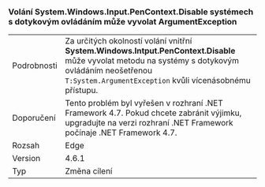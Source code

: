 ### <a name="calls-to-systemwindowsinputpencontextdisable-on-touch-enabled-systems-may-throw-an-argumentexception"></a>Volání System.Windows.Input.PenContext.Disable systémech s dotykovým ovládáním může vyvolat ArgumentException

|   |   |
|---|---|
|Podrobnosti|Za určitých okolností volání vnitřní <strong>System.Windows.Intput.PenContext.Disable</strong> může vyvolat metodu na systémy s dotykovým ovládáním neošetřenou <code>T:System.ArgumentException</code> kvůli vícenásobnému přístupu.|
|Doporučení|Tento problém byl vyřešen v rozhraní .NET Framework 4.7. Pokud chcete zabránit výjimku, upgradujte na verzi rozhraní .NET Framework počínaje .NET Framework 4.7.|
|Rozsah|Edge|
|Version|4.6.1|
|Typ|Změna cílení|


